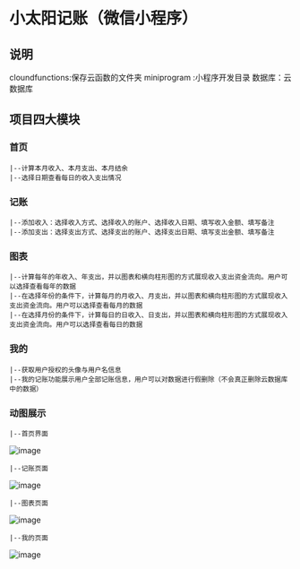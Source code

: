 # 小太阳记账（微信小程序）

## 说明
  cloundfunctions:保存云函数的文件夹
  miniprogram :小程序开发目录
  数据库：云数据库
  
## 项目四大模块
 ### 首页
    |--计算本月收入、本月支出、本月结余
    |--选择日期查看每日的收入支出情况

 ### 记账
    |--添加收入：选择收入方式、选择收入的账户、选择收入日期、填写收入金额、填写备注
    |--添加支出：选择支出方式、选择支出的账户、选择支出日期、填写支出金额、填写备注
 ### 图表
    |--计算每年的年收入、年支出，并以图表和横向柱形图的方式展现收入支出资金流向。用户可以选择查看每年的数据
    |--在选择年份的条件下，计算每月的月收入、月支出，并以图表和横向柱形图的方式展现收入支出资金流向。用户可以选择查看每月的数据
    |--在选择月份的条件下，计算每日的日收入、日支出，并以图表和横向柱形图的方式展现收入支出资金流向。用户可以选择查看每日的数据
  ### 我的
    |--获取用户授权的头像与用户名信息
    |--我的记账功能展示用户全部记账信息，用户可以对数据进行假删除（不会真正删除云数据库中的数据）
  ### 动图展示  
    |--首页界面
   ![image](https://github.com/ssyaaa/elm/blob/master/gif/2.gif)   
   
    |--记账页面
   ![image](https://github.com/ssyaaa/elm/blob/master/gif/3.gif)   
   
    |--图表页面
   ![image](https://github.com/ssyaaa/elm/blob/master/gif/4.gif)
   
    |--我的页面
   ![image](https://github.com/ssyaaa/elm/blob/master/gif/5.gif)


